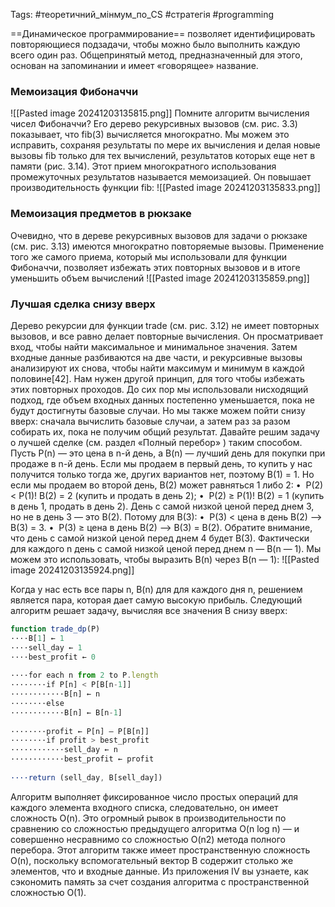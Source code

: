 Tags: #теоретичний_мінмум_по_CS #стратегія #programming

==Динамическое программирование== позволяет идентифицировать повторяющиеся подзадачи, чтобы можно было выполнить каждую всего один раз. Общепринятый метод, предназначенный для этого, основан на запоминании и имеет «говорящее» название.

### Мемоизация Фибоначчи
![[Pasted image 20241203135815.png]]
Помните алгоритм вычисления чисел Фибоначчи? Его дерево рекурсивных вызовов (см. рис. 3.3) показывает, что fib(3) вычисляется многократно. Мы можем это исправить, сохраняя результаты по мере их вычисления и делая новые вызовы fib только для тех вычислений, результатов которых еще нет в памяти (рис. 3.14). Этот прием многократного использования промежуточных результатов называется мемоизацией. Он повышает производительность функции fib:
![[Pasted image 20241203135833.png]]

### Мемоизация предметов в рюкзаке
Очевидно, что в дереве рекурсивных вызовов для задачи о рюкзаке (см. рис. 3.13) имеются многократно повторяемые вызовы. Применение того же самого приема, который мы использовали для функции Фибоначчи, позволяет избежать этих повторных вызовов и в итоге уменьшить объем вычислений
![[Pasted image 20241203135859.png]]

### Лучшая сделка снизу вверх
Дерево рекурсии для функции trade (см. рис. 3.12) не имеет повторных вызовов, и все равно делает повторные вычисления. Он просматривает вход, чтобы найти максимальное и минимальное значения. Затем входные данные разбиваются на две части, и рекурсивные вызовы анализируют их снова, чтобы найти максимум и минимум в каждой половине[42]. Нам нужен другой принцип, для того чтобы избежать этих повторных проходов.
До сих пор мы использовали нисходящий подход, где объем входных данных постепенно уменьшается, пока не будут достигнуты базовые случаи. Но мы также можем пойти снизу вверх: сначала вычислить базовые случаи, а затем раз за разом собирать их, пока не получим общий результат. Давайте решим задачу о лучшей сделке (см. раздел «Полный перебор» ) таким способом.
Пусть P(n) — это цена в n-й день, а B(n) — лучший день для покупки при продаже в n-й день. Если мы продаем в первый день, то купить у нас получится только тогда же, других вариантов нет, поэтому B(1) = 1. Но если мы продаем во второй день, B(2) может равняться 1 либо 2:
•  P(2) < P(1)! B(2) = 2 (купить и продать в день 2);
•  P(2) ≥ P(1)! B(2) = 1 (купить в день 1, продать в день 2).
День с самой низкой ценой перед днем 3, но не в день 3 — это B(2). Потому для B(3):
•  P(3) < цена в день B(2) —> B(3) = 3.
•  P(3) ≥ цена в день B(2) —> B(3) = B(2).
Обратите внимание, что день с самой низкой ценой перед днем 4 будет B(3). Фактически для каждого n день с самой низкой ценой перед днем n — B(n — 1). Мы можем это использовать, чтобы выразить B(n) через B(n — 1):
![[Pasted image 20241203135924.png]]

Когда у нас есть все пары n, B(n) для для каждого дня n, решением является пара, которая дает самую высокую прибыль. Следующий алгоритм решает задачу, вычисляя все значения B снизу вверх:

```js
function trade_dp(P)
····B[1] ← 1
····sell_day ← 1
····best_profit ← 0
 
····for each n from 2 to P.length
········if P[n] < P[B[n-1]]
············B[n] ← n
········else
············B[n] ← B[n-1]
 
········profit ← P[n] — P[B[n]]
········if profit > best_profit
············sell_day ← n
············best_profit ← profit
 
····return (sell_day, B[sell_day])
```
Алгоритм выполняет фиксированное число простых операций для каждого элемента входного списка, следовательно, он имеет сложность O(n). Это огромный рывок в производительности по сравнению со сложностью предыдущего алгоритма O(n log n) — и совершенно несравнимо со сложностью O(n2) метода полного перебора. Этот алгоритм также имеет пространственную сложность O(n), поскольку вспомогательный вектор B содержит столько же элементов, что и входные данные. Из приложения IV вы узнаете, как сэкономить память за счет создания алгоритма с пространственной сложностью O(1).